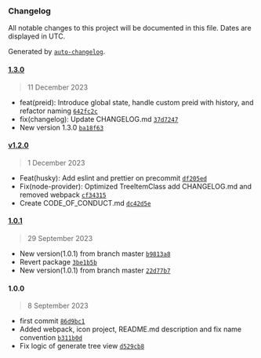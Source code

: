 ### Changelog

All notable changes to this project will be documented in this file. Dates are displayed in UTC.

Generated by [`auto-changelog`](https://github.com/CookPete/auto-changelog).

#### [1.3.0](https://github.com/Til0r/version-wizard/compare/v1.2.0...1.3.0)

> 11 December 2023

- feat(preid): Introduce global state, handle custom preid with history, and refactor naming [`642fc2c`](https://github.com/Til0r/version-wizard/commit/642fc2c77b19e3ef437f2079862593a4c5a40770)
- fix(changelog): Update CHANGELOG.md [`37d7247`](https://github.com/Til0r/version-wizard/commit/37d7247da8daadac9525b418d30d24b022b5150b)
- New version 1.3.0 [`ba18f63`](https://github.com/Til0r/version-wizard/commit/ba18f6374246b08c399e7e382fd7a748ce729ed5)

#### [v1.2.0](https://github.com/Til0r/version-wizard/compare/1.0.1...v1.2.0)

> 1 December 2023

- Feat(husky): Add eslint and prettier on precommit [`df205ed`](https://github.com/Til0r/version-wizard/commit/df205ed7e8d1342ff810ae0e2e4d0af8625a8340)
- Fix(node-provider): Optimized TreeItemClass add CHANGELOG.md and removed webpack [`cf34315`](https://github.com/Til0r/version-wizard/commit/cf34315917033ad0d6a73e557398513d90946baa)
- Create CODE_OF_CONDUCT.md [`dc42d5e`](https://github.com/Til0r/version-wizard/commit/dc42d5e6a48e9571df1896378bee766b8ef503dd)

#### [1.0.1](https://github.com/Til0r/version-wizard/compare/1.0.0...1.0.1)

> 29 September 2023

- New version(1.0.1) from branch master [`b9813a8`](https://github.com/Til0r/version-wizard/commit/b9813a8428589899bacac6ad9c0265cdcffb81be)
- Revert package [`3be1b5b`](https://github.com/Til0r/version-wizard/commit/3be1b5b3980d2efeef825b0d7c03ff4973d96047)
- New version(1.0.1) from branch master [`22d77b7`](https://github.com/Til0r/version-wizard/commit/22d77b77a38ef7f12e09c697ce64c2264ffc7c18)

#### 1.0.0

> 8 September 2023

- first commit [`86d9bc1`](https://github.com/Til0r/version-wizard/commit/86d9bc16ac7d95e3483c24aba5ee2be27b7d610d)
- Added webpack, icon project, README.md description and fix name convention [`b311b0d`](https://github.com/Til0r/version-wizard/commit/b311b0d6bd73af6f233a373869b9e52e41f2fa92)
- Fix logic of generate tree view [`d529cb8`](https://github.com/Til0r/version-wizard/commit/d529cb85b08911f58d4f52af29180e22787bf74f)

